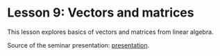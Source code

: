 # Lesson 9: Vectors and matrices

This lesson explores basics of vectors and matrices from linear algebra.

Source of the seminar presentation: [presentation](https://github.com/DLSchool/deep-learning-school/blob/fall_2021_part1/02_Linear_Algebra_Numpy_and_Matplotlib/%D0%9B%D0%B8%D0%BD%D0%B5%D0%B9%D0%BD%D0%B0%D1%8F%20%D0%B0%D0%BB%D0%B3%D0%B5%D0%B1%D1%80%D0%B0.pptx).